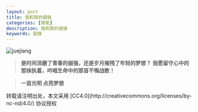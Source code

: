 ```yaml
---
layout: post
title: 我和我的倔强
categories: [随笔]
description: 我和我的倔强
keywords: 倔强
---
```


![juejiang](https://cdn.mritd.me/markdown/hexo_jujiang.png)

> **是时间消磨了青春的倔强，还是岁月摧残了年轻的梦想？**
> **我愿留守心中的那抹执着，吟唱生命中的那首不悔战歌！**

<!--more-->

> **一首光明 点亮梦想**

<audio  autoplay="autoplay">

  <source src="https://cdn.mritd.me/markdown/hexo_music_guangming.mp3" type="audio/mpeg" />
Your browser does not support the audio element.
</audio>
转载请注明出处，本文采用 [CC4.0](http://creativecommons.org/licenses/by-nc-nd/4.0/) 协议授权
